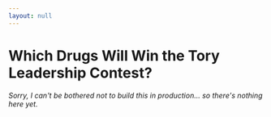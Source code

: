 ```yaml
---
layout: null
---
```


Which Drugs Will Win the Tory Leadership Contest?
=================================================

_Sorry, I can't be bothered not to build this in production... so there's nothing here yet._

<script>
  alert("hello");
</script>
